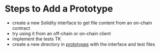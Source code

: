 
# Steps to Add a Prototype

- create a new Solidity interface to get file content from an on-chain contract 
- try using it from an off-chain or on-chain client
- implement the tests TK
- create a new directory in [prototypes](./prototypes) with the interface and test files